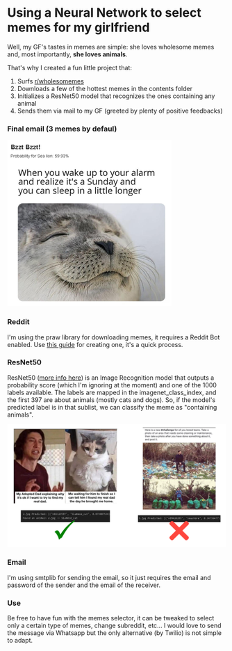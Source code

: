 # Using a Neural Network to select memes for my girlfriend

Well, my GF's tastes in memes are simple: she loves wholesome memes and, most importantly, **she loves animals**.

That's why I created a fun little project that:
1. Surfs [r/wholesomemes](https://www.reddit.com/r/wholesomememes/)
2. Downloads a few of the hottest memes in the contents folder
3. Initializes a ResNet50 model that recognizes the ones containing any animal
4. Sends them via mail to my GF (greeted by plenty of positive feedbacks)

### Final email (3 memes by defaul)
![finalmail](https://github.com/mutt0-ds/memes-selector/blob/main/media/result.png)


### Reddit

I'm using the praw library for downloading memes, it requires a Reddit Bot enabled.
Use [this guide](https://yojji.io/blog/how-to-make-a-reddit-bot) for creating one, it's a quick process.

### ResNet50

ResNet50 ([more info here](https://keras.io/api/applications/resnet/)) is an Image Recognition model that outputs a probability score (which I'm ignoring at the moment) and one of the 1000 labels available. The labels are mapped in the imagenet_class_index, and the first 397 are about animals (mostly cats and dogs). 
So, if the model's predicted label is in that sublist, we can classify the meme as "containing animals".

![example](https://github.com/mutt0-ds/memes-selector/blob/main/media/example.png)

### Email

I'm using smtplib for sending the email, so it just requires the email and password of the sender and the email of the receiver.

### Use

Be free to have fun with the memes selector, it can be tweaked to select only a certain type of memes, change subreddit, etc...
I would love to send the message via Whatsapp but the only alternative (by Twilio) is not simple to adapt.
